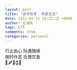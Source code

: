 ```yaml
---
layout: post
title: "读书写字  热爱生活"
date: 2222-02-22 22:22:22 +0800
author: 丘海东 
tags: LTS
comments: true
categories: personal
---
```

行止由心  际遇随缘  
按时作息  合理饮食  
📖️🖋️🏀️⌚️📓️

